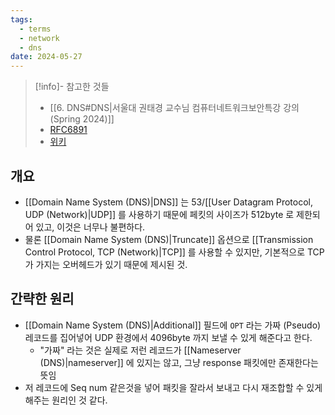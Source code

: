 ```yaml
---
tags:
  - terms
  - network
  - dns
date: 2024-05-27
---
```

> [!info]- 참고한 것들
> - [[6. DNS#DNS|서울대 권태경 교수님 컴퓨터네트워크보안특강 강의 (Spring 2024)]]
> - [RFC6891](https://datatracker.ietf.org/doc/html/rfc6891)
> - [위키](https://en.wikipedia.org/wiki/Extension_Mechanisms_for_DNS)

## 개요

- [[Domain Name System (DNS)|DNS]] 는 53/[[User Datagram Protocol, UDP (Network)|UDP]] 를 사용하기 때문에 페킷의 사이즈가 512byte 로 제한되어 있고, 이것은 너무나 불편하다.
- 물론 [[Domain Name System (DNS)|Truncate]] 옵션으로 [[Transmission Control Protocol, TCP (Network)|TCP]] 를 사용할 수 있지만, 기본적으로 TCP 가 가지는 오버헤드가 있기 때문에 제시된 것.

## 간략한 원리

- [[Domain Name System (DNS)|Additional]] 필드에 `OPT` 라는 가짜 (Pseudo) 레코드를 집어넣어 UDP 환경에서 4096byte 까지 보낼 수 있게 해준다고 한다.
	- "가짜" 라는 것은 실제로 저런 레코드가 [[Nameserver (DNS)|nameserver]] 에 있지는 않고, 그냥 response 패킷에만 존재한다는 뜻임
- 저 레코드에 Seq num 같은것을 넣어 패킷을 잘라서 보내고 다시 재조합할 수 있게 해주는 원리인 것 같다.